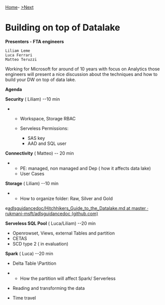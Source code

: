 
[Home](https://github.com/LiliamLeme/FTALive-Sessions_Synapse_SQL/blob/main/content/data/Synapse_SQL/Building_on_top_Datalake/Agenda.md)\- [>Next](https://github.com/LiliamLeme/FTALive-Sessions_Synapse_SQL/blob/main/content/data/Synapse_SQL/Building_on_top_Datalake/Workspace.md)


# Building  on top of  Datalake

**Presenters - FTA engineers**

	Liliam Leme
	Luca Ferrari
	Matteo Teruzzi

Working for Microsoft for around of 10 years with focus on Analytics those engineers will present a nice discussion about the techniques and how to build your DW on top of data lake.

**Agenda**

**Security** ( Liliam) --10 min

- - Workspace, Storage RBAC

  - Serveless Permissions:      

    - SAS key
    - AAD and SQL user

**Connectivity** ( Matteo) -- 20 min

- - PE: managed, non      managed and Dep ( how it affects data lake)
  - User Cases

 
**Storage** ( Liliam) --10 min

- - How to organize folder:      Raw, Silver and Gold

e[adlsguidancedoc/Hitchhikers_Guide_to_the_Datalake.md at master · rukmani-msft/adlsguidancedoc (github.com)](https://github.com/rukmani-msft/adlsguidancedoc/blob/master/Hitchhikers_Guide_to_the_Datalake.md)

 
**Serveless SQL Pool** ( Luca/Liliam) --20 min

- Openrowset, Views, external Tables   and partition
-  CETAS
- SCD type 2 ( in evaluation)


**Spark** ( Luca) --20 min

- Delta Table \Partition

- - How the partition will affect  Spark/ Serverless

- Reading and transforming the data

- Time travel

 






